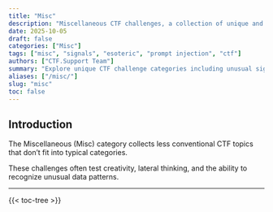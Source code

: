 ```yaml
---
title: "Misc"
description: "Miscellaneous CTF challenges, a collection of unique and specialized topics ranging from hardware payloads to esoteric languages."
date: 2025-10-05
draft: false
categories: ["Misc"]
tags: ["misc", "signals", "esoteric", "prompt injection", "ctf"]
authors: ["CTF.Support Team"]
summary: "Explore unique CTF challenge categories including unusual signal decoding, prompt injection, and esoteric programming languages."
aliases: ["/misc/"]
slug: "misc"
toc: false
---
```


## Introduction

The Miscellaneous (Misc) category collects less conventional CTF topics that don’t fit into typical categories.

These challenges often test creativity, lateral thinking, and the ability to recognize unusual data patterns.

---

{{< toc-tree >}}
